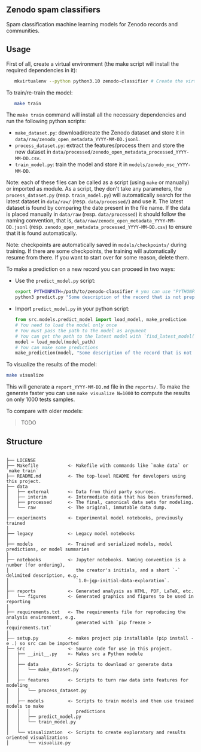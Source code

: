 ## Zenodo spam classifiers

Spam classification machine learning models for Zenodo records and communities.

## Usage

First of all, create a virtual environment (the make script will install the required dependencies in it):

```bash
   mkvirtualenv --python python3.10 zenodo-classifier # Create the virtual environment
```

To train/re-train the model:

```bash
   make train
```

The `make train` command will install all the necessary dependencies and run the following python scripts:

- `make_dataset.py`: download/create the Zenodo dataset and store it in `data/raw/zenodo_open_metadata_YYYY-MM-DD.jsonl`.
- `process_dataset.py`: extract the features/process them and store the new dataset in `data/processed/zenodo_open_metadata_processed_YYYY-MM-DD.csv`.
- `train_model.py`: train the model and store it in `models/zenodo_msc_YYYY-MM-DD`.

Note: each of these files can be called as a script (using `make` or manually) or imported as module. As a script, they don't take any parameters, the `process_dataset.py` (resp. `train_model.py`) will automatically search for the latest dataset in `data/raw/` (resp. `data/processed/`) and use it. The latest dataset is found by comparing the date present in the file name. If the data is placed manually in `data/raw` (resp. `data/processed`) it should follow the naming convention, that is, `data/raw/zenodo_open_metadata_YYYY-MM-DD.jsonl` (resp. `zenodo_open_metadata_processed_YYYY-MM-DD.csv`) to ensure that it is found automatically.

Note: checkpoints are automatically saved in `models/checkpoints/` during training. If there are some checkpoints, the training will automatically resume from there. If you want to start over for some reason, delete them.

To make a prediction on a new record you can proceed in two ways:

- Use the `predict_model.py` script:
  ```bash
  export PYTHONPATH=/path/to/zenodo-classifier # you can use "PYTHONPATH=$(pwd)" if you are in the zenodo-classifier directory
  python3 predict.py "Some description of the record that is not preprocess (but can be)"
  ```
- Import `predict_model.py` in your python script:
  ```python
  from src.models.predict_model import load_model, make_prediction
  # You need to load the model only once
  # You must pass the path to the model as argument
  # You can get the path to the latest model with `find_latest_model()` or pass the path to the model you want to use
  model = load_model(model_path)
  # You can make some predictions
  make_prediction(model, "Some description of the record that is not preprocess (but can be)")
  ```
  
To visualize the results of the model:

```bash
make visualize
```

This will generate a `report_YYYY-MM-DD.md` file in the `reports/`. To make the generate faster you can use `make visualize N=1000` to compute the results on only 1000 tests samples.

To compare with older models:

> TODO

## Structure

```

├── LICENSE
├── Makefile           <- Makefile with commands like `make data` or `make train`
├── README.md          <- The top-level README for developers using this project.
├── data
│   ├── external       <- Data from third party sources.
│   ├── interim        <- Intermediate data that has been transformed.
│   ├── processed      <- The final, canonical data sets for modeling.
│   └── raw            <- The original, immutable data dump.
│
├── experiments        <- Experimental model notebooks, previously trained
│
├── legacy             <- Legacy model notebooks
│
├── models             <- Trained and serialized models, model predictions, or model summaries
│
├── notebooks          <- Jupyter notebooks. Naming convention is a number (for ordering),
│                         the creator's initials, and a short `-` delimited description, e.g.
│                         `1.0-jqp-initial-data-exploration`.
│
├── reports            <- Generated analysis as HTML, PDF, LaTeX, etc.
│   └── figures        <- Generated graphics and figures to be used in reporting
│
├── requirements.txt   <- The requirements file for reproducing the analysis environment, e.g.
│                         generated with `pip freeze > requirements.txt`
│
├── setup.py           <- makes project pip installable (pip install -e .) so src can be imported
├── src                <- Source code for use in this project.
│   ├── __init__.py    <- Makes src a Python module
│   │
│   ├── data           <- Scripts to download or generate data
│   │   └── make_dataset.py
│   │
│   ├── features       <- Scripts to turn raw data into features for modeling
│   │   └── process_dataset.py
│   │
│   ├── models         <- Scripts to train models and then use trained models to make
│   │   │                 predictions
│   │   ├── predict_model.py
│   │   └── train_model.py
│   │
│   └── visualization  <- Scripts to create exploratory and results oriented visualizations
│       └── visualize.py

```
